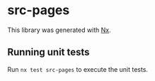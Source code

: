 # src-pages

This library was generated with [Nx](https://nx.dev).

## Running unit tests

Run `nx test src-pages` to execute the unit tests.
